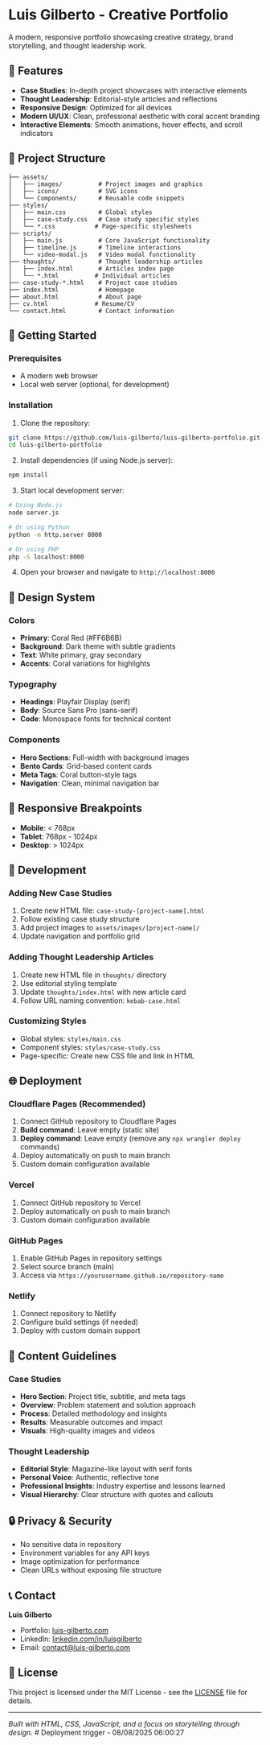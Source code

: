 # Luis Gilberto - Creative Portfolio

A modern, responsive portfolio showcasing creative strategy, brand storytelling, and thought leadership work.

## 🌟 Features

- **Case Studies**: In-depth project showcases with interactive elements
- **Thought Leadership**: Editorial-style articles and reflections
- **Responsive Design**: Optimized for all devices
- **Modern UI/UX**: Clean, professional aesthetic with coral accent branding
- **Interactive Elements**: Smooth animations, hover effects, and scroll indicators

## 📁 Project Structure

```
├── assets/
│   ├── images/          # Project images and graphics
│   ├── icons/           # SVG icons
│   └── Components/      # Reusable code snippets
├── styles/
│   ├── main.css         # Global styles
│   ├── case-study.css   # Case study specific styles
│   └── *.css           # Page-specific stylesheets
├── scripts/
│   ├── main.js          # Core JavaScript functionality
│   ├── timeline.js      # Timeline interactions
│   └── video-modal.js   # Video modal functionality
├── thoughts/            # Thought leadership articles
│   ├── index.html       # Articles index page
│   └── *.html          # Individual articles
├── case-study-*.html    # Project case studies
├── index.html           # Homepage
├── about.html           # About page
├── cv.html             # Resume/CV
└── contact.html         # Contact information
```

## 🚀 Getting Started

### Prerequisites
- A modern web browser
- Local web server (optional, for development)

### Installation

1. Clone the repository:
```bash
git clone https://github.com/luis-gilberto/luis-gilberto-portfolio.git
cd luis-gilberto-portfolio
```

2. Install dependencies (if using Node.js server):
```bash
npm install
```

3. Start local development server:
```bash
# Using Node.js
node server.js

# Or using Python
python -m http.server 8000

# Or using PHP
php -S localhost:8000
```

4. Open your browser and navigate to `http://localhost:8000`

## 🎨 Design System

### Colors
- **Primary**: Coral Red (#FF6B6B)
- **Background**: Dark theme with subtle gradients
- **Text**: White primary, gray secondary
- **Accents**: Coral variations for highlights

### Typography
- **Headings**: Playfair Display (serif)
- **Body**: Source Sans Pro (sans-serif)
- **Code**: Monospace fonts for technical content

### Components
- **Hero Sections**: Full-width with background images
- **Bento Cards**: Grid-based content cards
- **Meta Tags**: Coral button-style tags
- **Navigation**: Clean, minimal navigation bar

## 📱 Responsive Breakpoints

- **Mobile**: < 768px
- **Tablet**: 768px - 1024px
- **Desktop**: > 1024px

## 🔧 Development

### Adding New Case Studies
1. Create new HTML file: `case-study-[project-name].html`
2. Follow existing case study structure
3. Add project images to `assets/images/[project-name]/`
4. Update navigation and portfolio grid

### Adding Thought Leadership Articles
1. Create new HTML file in `thoughts/` directory
2. Use editorial styling template
3. Update `thoughts/index.html` with new article card
4. Follow URL naming convention: `kebab-case.html`

### Customizing Styles
- Global styles: `styles/main.css`
- Component styles: `styles/case-study.css`
- Page-specific: Create new CSS file and link in HTML

## 🌐 Deployment

### Cloudflare Pages (Recommended)
1. Connect GitHub repository to Cloudflare Pages
2. **Build command**: Leave empty (static site)
3. **Deploy command**: Leave empty (remove any `npx wrangler deploy` commands)
4. Deploy automatically on push to main branch
5. Custom domain configuration available

### Vercel
1. Connect GitHub repository to Vercel
2. Deploy automatically on push to main branch
3. Custom domain configuration available

### GitHub Pages
1. Enable GitHub Pages in repository settings
2. Select source branch (main)
3. Access via `https://yourusername.github.io/repository-name`

### Netlify
1. Connect repository to Netlify
2. Configure build settings (if needed)
3. Deploy with custom domain support

## 📄 Content Guidelines

### Case Studies
- **Hero Section**: Project title, subtitle, and meta tags
- **Overview**: Problem statement and solution approach
- **Process**: Detailed methodology and insights
- **Results**: Measurable outcomes and impact
- **Visuals**: High-quality images and videos

### Thought Leadership
- **Editorial Style**: Magazine-like layout with serif fonts
- **Personal Voice**: Authentic, reflective tone
- **Professional Insights**: Industry expertise and lessons learned
- **Visual Hierarchy**: Clear structure with quotes and callouts

## 🔒 Privacy & Security

- No sensitive data in repository
- Environment variables for any API keys
- Image optimization for performance
- Clean URLs without exposing file structure

## 📞 Contact

**Luis Gilberto**
- Portfolio: [luis-gilberto.com](https://luis-gilberto.com)
- LinkedIn: [linkedin.com/in/luisgilberto](https://linkedin.com/in/luisgilberto)
- Email: [contact@luis-gilberto.com](mailto:contact@luis-gilberto.com)

## 📝 License

This project is licensed under the MIT License - see the [LICENSE](LICENSE) file for details.

---

*Built with HTML, CSS, JavaScript, and a focus on storytelling through design.*
#   D e p l o y m e n t   t r i g g e r   -   0 8 / 0 8 / 2 0 2 5   0 6 : 0 0 : 2 7  
 